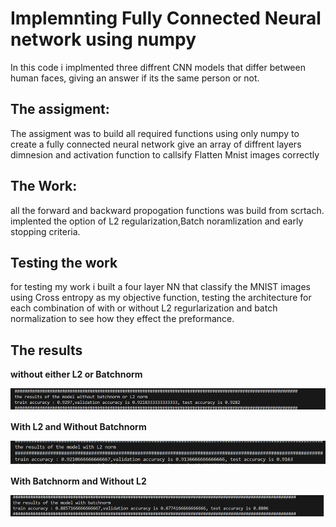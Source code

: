 # Implemnting Fully Connected Neural network using numpy

In this code i implmented three diffrent CNN models that differ between human faces, giving an answer if its the same person or not.

## The assigment:
The assigment was to build all required functions using only numpy to create a fully connected neural network
give an array of diffrent layers dimnesion and activation function to callsify Flatten Mnist images correctly 

## The Work:
all the forward and backward propogation functions was build from scrtach.
implented the option of L2 regularization,Batch noramlization and early stopping criteria.

## Testing the work
for testing my work i built a four layer NN that classify the MNIST images using Cross entropy as my objective function, testing the architecture for each combination of with or without L2 regurlarization and batch normalization to see how they effect the preformance.

## The results
**without either L2 or Batchnorm**

![Image](figures/without.png)

**With L2  and Without Batchnorm**

![Image](figures/with_L2.png)

**With Batchnorm and Without L2**

![Image](figures/with_BN.png)

